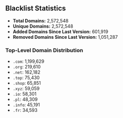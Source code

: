 ## Blacklist Statistics

- **Total Domains:** 2,572,548
- **Unique Domains:** 2,572,548
- **Added Domains Since Last Version:** 601,919
- **Removed Domains Since Last Version:** 1,051,287

### Top-Level Domain Distribution

-  `.com`: 1,199,629
-  `.org`: 219,610
-  `.net`: 162,182
-  `.top`: 75,430
-  `.shop`: 65,851
-  `.xyz`: 59,059
-  `.io`: 58,301
-  `.pl`: 48,309
-  `.info`: 45,191
-  `.fr`: 34,593
